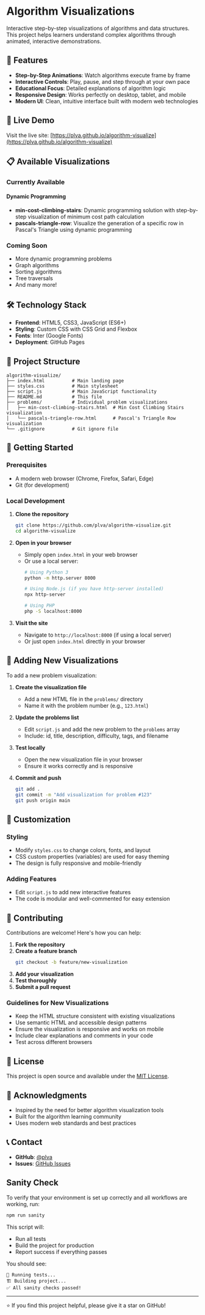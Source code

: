 # Algorithm Visualizations

Interactive step-by-step visualizations of algorithms and data structures. This project helps learners understand complex algorithms through animated, interactive demonstrations.

## 🌟 Features

- **Step-by-Step Animations**: Watch algorithms execute frame by frame
- **Interactive Controls**: Play, pause, and step through at your own pace
- **Educational Focus**: Detailed explanations of algorithm logic
- **Responsive Design**: Works perfectly on desktop, tablet, and mobile
- **Modern UI**: Clean, intuitive interface built with modern web technologies

## 🚀 Live Demo

Visit the live site: [https://plva.github.io/algorithm-visualize](https://plva.github.io/algorithm-visualize)

## 📋 Available Visualizations

### Currently Available

#### Dynamic Programming
- **min-cost-climbing-stairs**: Dynamic programming solution with step-by-step visualization of minimum cost path calculation
- **pascals-triangle-row**: Visualize the generation of a specific row in Pascal's Triangle using dynamic programming

### Coming Soon
- More dynamic programming problems
- Graph algorithms
- Sorting algorithms
- Tree traversals
- And many more!

## 🛠️ Technology Stack

- **Frontend**: HTML5, CSS3, JavaScript (ES6+)
- **Styling**: Custom CSS with CSS Grid and Flexbox
- **Fonts**: Inter (Google Fonts)
- **Deployment**: GitHub Pages

## 📁 Project Structure

```
algorithm-visualize/
├── index.html          # Main landing page
├── styles.css          # Main stylesheet
├── script.js           # Main JavaScript functionality
├── README.md           # This file
├── problems/           # Individual problem visualizations
│   ├── min-cost-climbing-stairs.html  # Min Cost Climbing Stairs visualization
│   └── pascals-triangle-row.html      # Pascal's Triangle Row visualization
└── .gitignore          # Git ignore file
```

## 🚀 Getting Started

### Prerequisites
- A modern web browser (Chrome, Firefox, Safari, Edge)
- Git (for development)

### Local Development

1. **Clone the repository**
   ```bash
   git clone https://github.com/plva/algorithm-visualize.git
   cd algorithm-visualize
   ```

2. **Open in your browser**
   - Simply open `index.html` in your web browser
   - Or use a local server:
     ```bash
     # Using Python 3
     python -m http.server 8000
     
     # Using Node.js (if you have http-server installed)
     npx http-server
     
     # Using PHP
     php -S localhost:8000
     ```

3. **Visit the site**
   - Navigate to `http://localhost:8000` (if using a local server)
   - Or just open `index.html` directly in your browser

## 📝 Adding New Visualizations

To add a new problem visualization:

1. **Create the visualization file**
   - Add a new HTML file in the `problems/` directory
   - Name it with the problem number (e.g., `123.html`)

2. **Update the problems list**
   - Edit `script.js` and add the new problem to the `problems` array
   - Include: id, title, description, difficulty, tags, and filename

3. **Test locally**
   - Open the new visualization file in your browser
   - Ensure it works correctly and is responsive

4. **Commit and push**
   ```bash
   git add .
   git commit -m "Add visualization for problem #123"
   git push origin main
   ```

## 🎨 Customization

### Styling
- Modify `styles.css` to change colors, fonts, and layout
- CSS custom properties (variables) are used for easy theming
- The design is fully responsive and mobile-friendly

### Adding Features
- Edit `script.js` to add new interactive features
- The code is modular and well-commented for easy extension

## 🤝 Contributing

Contributions are welcome! Here's how you can help:

1. **Fork the repository**
2. **Create a feature branch**
   ```bash
   git checkout -b feature/new-visualization
   ```
3. **Add your visualization**
4. **Test thoroughly**
5. **Submit a pull request**

### Guidelines for New Visualizations

- Keep the HTML structure consistent with existing visualizations
- Use semantic HTML and accessible design patterns
- Ensure the visualization is responsive and works on mobile
- Include clear explanations and comments in your code
- Test across different browsers

## 📄 License

This project is open source and available under the [MIT License](LICENSE).

## 🙏 Acknowledgments

- Inspired by the need for better algorithm visualization tools
- Built for the algorithm learning community
- Uses modern web standards and best practices

## 📞 Contact

- **GitHub**: [@plva](https://github.com/plva)
- **Issues**: [GitHub Issues](https://github.com/plva/algorithm-visualize/issues)

## Sanity Check

To verify that your environment is set up correctly and all workflows are working, run:

```bash
npm run sanity
```

This script will:
- Run all tests
- Build the project for production
- Report success if everything passes

You should see:

```
🧪 Running tests...
🏗️ Building project...
✅ All sanity checks passed!
```

---

⭐ If you find this project helpful, please give it a star on GitHub! 